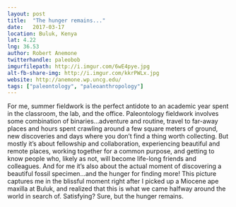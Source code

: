 ```yaml
---
layout: post
title:  "The hunger remains..."
date:   2017-03-17
location: Buluk, Kenya
lat: 4.22
lng: 36.53
author: Robert Anemone
twitterhandle: paleobob
imgurfilepath: http://i.imgur.com/6wE4pye.jpg
alt-fb-share-img: http://i.imgur.com/kkrPWLx.jpg
website: http://anemone.wp.uncg.edu/
tags: ["paleontology", "paleoanthropology"]
---
```


	
For me, summer fieldwork is the perfect antidote to an academic year spent in the classroom, the lab, and the office. Paleontology fieldwork involves some combination of binaries…adventure and routine, travel to far-away places and hours spent crawling around a few square meters of ground, new discoveries and days where you don’t find a thing worth collecting.  But mostly it’s about fellowship and collaboration, experiencing beautiful and remote places, working together for a common purpose, and getting to know people who, likely as not, will become life-long friends and colleagues. And for me it’s also about the actual moment of discovering a beautiful fossil specimen…and the hunger for finding more! This picture captures me in the blissful moment right after I picked up a Miocene ape maxilla at Buluk, and realized that this is what we came halfway around the world in search of.  Satisfying? Sure, but the hunger remains.
